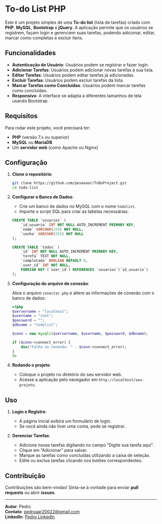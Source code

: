 
# To-do List PHP 

Este é um projeto simples de uma **To-do list** (lista de tarefas) criado com **PHP**, **MySQL**, **Bootstrap** e **jQuery**. A aplicação permite que os usuários se registrem, façam login e gerenciem suas tarefas, podendo adicionar, editar, marcar como completas e excluir itens.

## Funcionalidades

- **Autenticação de Usuário**: Usuários podem se registrar e fazer login.
- **Adicionar Tarefas**: Usuários podem adicionar novas tarefas à sua lista.
- **Editar Tarefas**: Usuários podem editar tarefas já adicionadas.
- **Excluir Tarefas**: Usuários podem excluir tarefas da lista.
- **Marcar Tarefas como Concluídas**: Usuários podem marcar tarefas como concluídas.
- **Responsivo**: A interface se adapta a diferentes tamanhos de tela usando Bootstrap.



## Requisitos

Para rodar este projeto, você precisará ter:

- **PHP** (versão 7.x ou superior)
- **MySQL** ou **MariaDB**
- Um **servidor web** (como Apache ou Nginx)

## Configuração

1. **Clone o repositório**:

   ```bash
   git clone https://github.com/peseoaar/ToDoProject.git
   cd todo-list
   ```

2. **Configurar o Banco de Dados**:

    - Crie um banco de dados no MySQL com o nome `todolist`.
    - Importe o script SQL para criar as tabelas necessárias:

   ```sql
   CREATE TABLE `usuarios` (
       `id_usuario` INT NOT NULL AUTO_INCREMENT PRIMARY KEY,
       `nome` VARCHAR(255) NOT NULL,
       `senha` VARCHAR(255) NOT NULL
   );

   CREATE TABLE `todos` (
       `id` INT NOT NULL AUTO_INCREMENT PRIMARY KEY,
       `tarefa` TEXT NOT NULL,
       `completado` BOOLEAN DEFAULT 0,
       `user_id` INT NOT NULL,
       FOREIGN KEY (`user_id`) REFERENCES `usuarios`(`id_usuario`)
   );
   ```

3. **Configuração do arquivo de conexão**:

   Abra o arquivo `conectar.php` e altere as informações de conexão com o banco de dados:

   ```php
   <?php
   $servername = "localhost";
   $username = "root";
   $password = "";
   $dbname = "todolist";

   $conn = new mysqli($servername, $username, $password, $dbname);

   if ($conn->connect_error) {
       die("Falha na conexão: " . $conn->connect_error);
   }
   ?>
   ```

4. **Rodando o projeto**:

    - Coloque o projeto no diretório do seu servidor web.
    - Acesse a aplicação pelo navegador em `http://localhost/seu-projeto`.

## Uso

1. **Login e Registro**:
    - A página inicial exibirá um formulário de login.
    - Se você ainda não tiver uma conta, pode se registrar.

2. **Gerenciar Tarefas**:
    - Adicione novas tarefas digitando no campo "Digite sua tarefa aqui".
    - Clique em "Adicionar" para salvar.
    - Marque as tarefas como concluídas utilizando a caixa de seleção.
    - Edite ou exclua tarefas clicando nos botões correspondentes.

## Contribuição

Contribuições são bem-vindas! Sinta-se à vontade para enviar **pull requests** ou abrir **issues**.


---

**Autor**: Pedro  
**Contato**: pedroaar20022@gmail.com  
**LinkedIn**: [Pedro LinkedIn](https://www.linkedin.com/in/pedro-augusto-694450207/)
